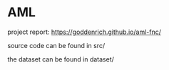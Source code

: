 # AML
project report: https://goddenrich.github.io/aml-fnc/

source code can be found in src/

the dataset can be found in dataset/

